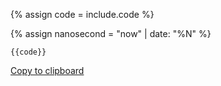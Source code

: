 {% assign code = include.code %}

{% assign nanosecond = "now" | date: "%N" %}
<div class="highlight"><pre><code id="code{{ nanosecond }}">{{code}}</code></pre></div>

<div class="button" on>
    <p>
        <a href="javascript:void(0)" onclick="copyText{{ nanosecond }}()" id="copybutton{{ nanosecond }}">
          Copy to clipboard
        </a>
    </p>
</div>

<script>
function copyText{{ nanosecond }}(){
  var range = document.createRange();
  range.selectNode(document.getElementById("code{{ nanosecond }}"));    // find element
  window.getSelection().removeAllRanges();                              // clear current selection
  window.getSelection().addRange(range);                                // select text
  document.execCommand("copy");                                         // copy text
  window.getSelection().removeAllRanges();                              // deselect
}
</script>
